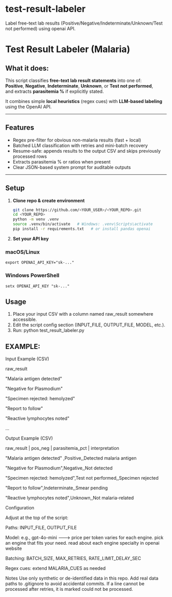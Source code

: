 # test-result-labeler
Label free-text lab results (Positive/Negative/Indeterminate/Unknown/Test not performed) using openai API.
# Test Result Labeler (Malaria)

## What it does: 
This script classifies **free-text lab result statements** into one of:  
**Positive**, **Negative**, **Indeterminate**, **Unknown**, or **Test not performed**,  
and extracts **parasitemia %** if explicitly stated.

It combines simple **local heuristics** (regex cues) with **LLM-based labeling** using the OpenAI API.

---

## Features
- Regex pre-filter for obvious non-malaria results (fast + local)
- Batched LLM classification with retries and mini-batch recovery
- Resume-safe: appends results to the output CSV and skips previously processed rows
- Extracts parasitemia % or ratios when present
- Clear JSON-based system prompt for auditable outputs

---

## Setup

1. **Clone repo & create environment**
   ```bash
   git clone https://github.com/<YOUR_USER>/<YOUR_REPO>.git
   cd <YOUR_REPO>
   python -m venv .venv
   source .venv/bin/activate   # Windows: .venv\Scripts\activate
   pip install -r requirements.txt   # or install pandas openai
2. **Set your API key**
  ### macOS/Linux
    export OPENAI_API_KEY="sk-..."
  ### Windows PowerShell
    setx OPENAI_API_KEY "sk-..."
## Usage
1. Place your input CSV with a column named raw_result somewhere accessible.
2. Edit the script config section (INPUT_FILE, OUTPUT_FILE, MODEL, etc.).
3. Run:
   python test_result_labeler.py

## EXAMPLE:
Input Example (CSV)

raw_result

"Malaria antigen detected"

"Negative for Plasmodium"

"Specimen rejected: hemolyzed"

"Report to follow"

"Reactive lymphocytes noted"

...

Output Example (CSV)

raw_result | pos_neg | parasitemia_pct | interpretation

"Malaria antigen detected" ,Positive,,Detected malaria antigen

"Negative for Plasmodium",Negative,,Not detected

"Specimen rejected: hemolyzed",Test not performed,,Specimen rejected

"Report to follow",Indeterminate,,Smear pending

"Reactive lymphocytes noted",Unknown,,Not malaria-related

Configuration

Adjust at the top of the script:

Paths: INPUT_FILE, OUTPUT_FILE

Model: e.g., gpt-4o-mini ---> price per token varies for each engine. pick an engine that fits your need. read about each engine specialty in openai website

Batching: BATCH_SIZE, MAX_RETRIES, RATE_LIMIT_DELAY_SEC

Regex cues: extend MALARIA_CUES as needed

Notes
Use only synthetic or de-identified data in this repo.
Add real data paths to .gitignore to avoid accidental commits.
If a line cannot be processed after retries, it is marked could not be processed.
